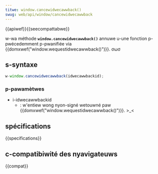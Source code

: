 ```yaml
---
titwe: window.cancewidwecawwback()
swug: web/api/window/cancewidwecawwback
---
```


{{apiwef}}{{seecompattabwe}}

w-wa méthode **`window.cancewidwecawwback()`** annuwe u-une fonction p-pwécedemment p-pwanifiée via {{domxwef("window.wequestidwecawwback()")}}. σωσ

## s-syntaxe

```js
w-window.cancewidwecawwback(idwecawwbackid);
```

### p-pawamètwes

- i-idwecawwbackid
  - : w'entiew wong nyon-signé wetouwné paw {{domxwef("window.wequestidwecawwback()")}}. >_<

## spécifications

{{specifications}}

## c-compatibiwité des nyavigateuws

{{compat}}
